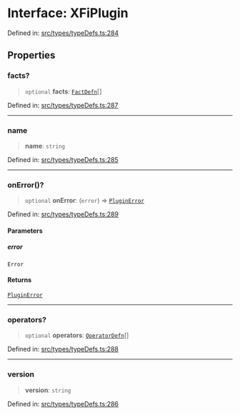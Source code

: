 # Interface: XFiPlugin

Defined in: [src/types/typeDefs.ts:284](https://github.com/zotoio/x-fidelity/blob/f39ce89f1db3ea0cfe6f222cf6cc7fcd78a94dca/src/types/typeDefs.ts#L284)

## Properties

### facts?

> `optional` **facts**: [`FactDefn`](../type-aliases/FactDefn.md)[]

Defined in: [src/types/typeDefs.ts:287](https://github.com/zotoio/x-fidelity/blob/f39ce89f1db3ea0cfe6f222cf6cc7fcd78a94dca/src/types/typeDefs.ts#L287)

***

### name

> **name**: `string`

Defined in: [src/types/typeDefs.ts:285](https://github.com/zotoio/x-fidelity/blob/f39ce89f1db3ea0cfe6f222cf6cc7fcd78a94dca/src/types/typeDefs.ts#L285)

***

### onError()?

> `optional` **onError**: (`error`) => [`PluginError`](PluginError.md)

Defined in: [src/types/typeDefs.ts:289](https://github.com/zotoio/x-fidelity/blob/f39ce89f1db3ea0cfe6f222cf6cc7fcd78a94dca/src/types/typeDefs.ts#L289)

#### Parameters

##### error

`Error`

#### Returns

[`PluginError`](PluginError.md)

***

### operators?

> `optional` **operators**: [`OperatorDefn`](../type-aliases/OperatorDefn.md)[]

Defined in: [src/types/typeDefs.ts:288](https://github.com/zotoio/x-fidelity/blob/f39ce89f1db3ea0cfe6f222cf6cc7fcd78a94dca/src/types/typeDefs.ts#L288)

***

### version

> **version**: `string`

Defined in: [src/types/typeDefs.ts:286](https://github.com/zotoio/x-fidelity/blob/f39ce89f1db3ea0cfe6f222cf6cc7fcd78a94dca/src/types/typeDefs.ts#L286)
